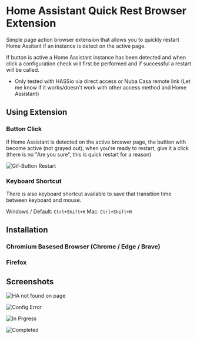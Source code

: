 # Home Assistant Quick Rest Browser Extension
Simple page action browser extension that allows you to quickly restart Home Assitant if an instance is detect on the active page.

If button is active a Home Assistant instance has been detected and when click a configuration check will first be performed and if successful a restart will be called.

- Only tested with HASSio via direct access or Nuba Casa remote link (Let me know if it works/doesn't work with other access method and Home Assistant)

## Using Extension

### Button Click

If Home Assistant is detected on the active broswer page, the buttion with become active (not grayed out), when you're ready to restart, give it a click (there is no "Are you sure", this is quick restart for a reason)

![Gif-Button Restart](https://github.com/warwickofthegh/Browser-Extension-Home-Assistant-Quick-Restart/blob/master/screenshots/gif-buttonclick.gif)

### Keyboard Shortcut

There is also keyboard shortcut available to save that transition time between keyboard and mouse.

Windows / Default: `Ctrl+Shift+H`
Mac: `Ctrl+Shift+H`

## Installation

### Chromium Basesed Browser (Chrome / Edge / Brave)

### Firefox

## Screenshots

![HA not found on page](https://github.com/warwickofthegh/Browser-Extension-Home-Assistant-Quick-Restart/blob/master/screenshots/screeshot-nothapage.png)

![Config Error](https://github.com/warwickofthegh/Browser-Extension-Home-Assistant-Quick-Restart/blob/master/screenshots/screeshot-configerror.png)

![In Prgress](https://github.com/warwickofthegh/Browser-Extension-Home-Assistant-Quick-Restart/blob/master/screenshots/screeshot-inprogess.png)

![Completed](https://github.com/warwickofthegh/Browser-Extension-Home-Assistant-Quick-Restart/blob/master/screenshots/screeshot-completed.png)
